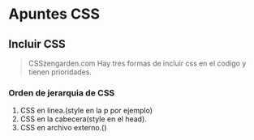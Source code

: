 

#      Apuntes CSS

## Incluir CSS
> CSSzengarden.com
> Hay tres formas de incluir css en el codigo y tienen prioridades.

### Orden de jerarquia de CSS

1. CSS en linea.(style en la p por ejemplo)
2. CSS en la cabecera(style en el head).
3. CSS en archivo externo.()